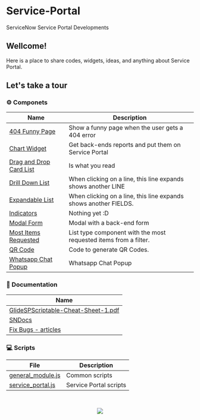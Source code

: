 # Service-Portal						

ServiceNow Service Portal Developments



## Wellcome!

Here is a place to share codes, widgets, ideas, and anything about Service Portal.



## Let's take a tour

### :gear: Componets

| Name                                                         | Description                                                  |
| ------------------------------------------------------------ | ------------------------------------------------------------ |
| [404 Funny Page](https://github.com/Organize-Cloud-Labs/Service-Portal/tree/main/Components/404_Funny_Page) | Show a funny page when the user gets a 404 error             |
| [Chart Widget](https://github.com/Organize-Cloud-Labs/Service-Portal/tree/main/Components/Chart_Widget) | Get back-ends reports and put them on Service Portal         |
| [Drag and Drop Card List](https://github.com/Organize-Cloud-Labs/Service-Portal/tree/main/Components/Drag_and_Drop_Card_List) | Is what you read |
| [Drill Down List](https://github.com/Organize-Cloud-Labs/Service-Portal/tree/main/Components/Drill_Down_List) | When clicking on a line, this line expands shows another LINE |
| [Expandable List](https://github.com/Organize-Cloud-Labs/Service-Portal/tree/main/Components/Expandable_List) | When clicking on a line, this line expands shows another FIELDS. |
| [Indicators](https://github.com/Organize-Cloud-Labs/Service-Portal/tree/main/Components/Indicators) | Nothing yet :D                                               |
| [Modal Form](https://github.com/Organize-Cloud-Labs/Service-Portal/tree/main/Components/Modal_Form) | Modal with a back-end form                                   |
| [Most Items Requested](https://github.com/Organize-Cloud-Labs/Service-Portal/tree/main/Components/Most_Items_Requested) | List type component with the most requested items from a filter. |
| [QR Code](https://github.com/Organize-Cloud-Labs/Service-Portal/tree/main/Components/QR_Code) | Code to generate QR Codes.                                   |
| [Whatsapp Chat Popup](https://github.com/Organize-Cloud-Labs/Service-Portal/tree/main/Components/Whatsapp_Chat_Popup) | Whatsapp Chat Popup                                          |



### :blue_book: Documentation

| Name                                                         |
| ------------------------------------------------------------ |
| [GlideSPScriptable-Cheat-Sheet-1.pdf](https://github.com/Organize-Cloud-Labs/Service-Portal/blob/main/Documentation/GlideSPScriptable-Cheat-Sheet-1.pdf) |
| [SNDocs](https://github.com/Organize-Cloud-Labs/Service-Portal/blob/main/Documentation/SNDocs.md) |
| [Fix Bugs - articles](https://github.com/Organize-Cloud-Labs/Service-Portal/tree/main/Documentation/Fix%20Bugs) |


### :computer: Scripts

| File                                                         | Description            |
| ------------------------------------------------------------ | ---------------------- |
| [general_module.js](https://github.com/Organize-Cloud-Labs/Service-Portal/blob/main/Scripts/general_module.js) | Common scripts         |
| [service_portal.js](https://github.com/Organize-Cloud-Labs/Service-Portal/blob/main/Scripts/service_portal.js) | Service Portal scripts |

​		

<p align="center"><img src="https://github.com/Organize-Cloud-Labs/Service-Portal/blob/main/Images/organize.jpeg" /></p>


